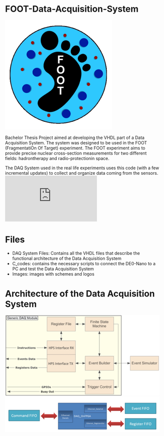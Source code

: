 # FOOT-Data-Acquisition-System
![FOOT](./Images/FOOT.png?raw=true)

Bachelor Thesis Project aimed at developing the VHDL part of a Data Acquisition System. The system was designed to be used in the FOOT (FragmentatiOn Of Target) experiment.
The FOOT experiment aims to provide precise nuclear cross-section measurements for two different fields: hadrontherapy and radio-protectionin space. 

The DAQ System used in the real life experiments uses this code (with a few incremental updates) to collect and organize data coming from the sensors. 
![More information can be found here](https://arxiv.org/pdf/2010.16251.pdf)

# Files
* DAQ System Files: Contains all the VHDL files that describe the functional architecture of the Data Acquisition System
* C_codes: contains the necessary scripts to connect the DE0-Nano to a PC and test the Data Acquisition System
* Images: images with schemes and logos

# Architecture of the Data Acquisition System
![DAQ Module](./Images/DAQ_Module.png?raw=true)
![DAQ on FPGA](./Images/DAQ_on_FPGA.png?raw=true)
